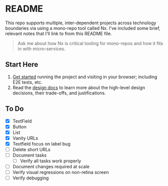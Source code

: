 # README

This repo supports multiple, inter-dependent projects across technology boundaries via using a mono-repo tool called Nx. I've included some brief, relevant notes that I'll link to from this README file.

> Ask me about how Nx is critical tooling for mono-repos and how it fits in with micro-services.

## Start Here

1. [Get started](./docs/getting-started.md) running the project and visiting in your browser; including E2E tests, etc.
2. Read the [design docs](./docs/design.md) to learn more about the high-level design decisions, their trade-offs, and justifications.

## To Do

- [x] TextField
- [x] Button
- [x] List
- [x] Vanity URLs
- [x] Textfield focus on label bug
- [ ] Delete short URLs
- [ ] Document tasks
  - [ ] Verify all tasks work properly
- [ ] Document changes required at scale
- [ ] Verify visual regressions on non-retina screen
- [ ] Verify debugging
